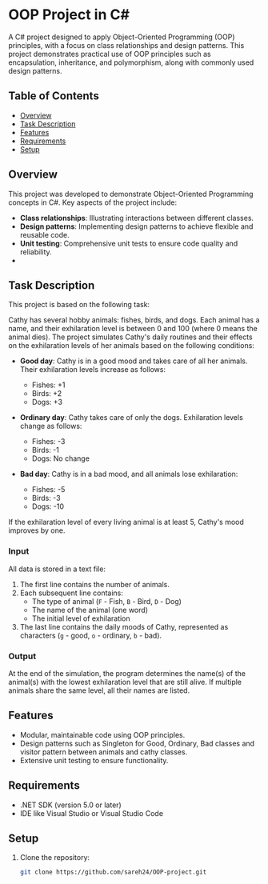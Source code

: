# OOP Project in C#

A C# project designed to apply Object-Oriented Programming (OOP) principles, with a focus on class relationships and design patterns. This project demonstrates practical use of OOP principles such as encapsulation, inheritance, and polymorphism, along with commonly used design patterns.

## Table of Contents
- [Overview](#overview)
- [Task Description](#task-description)
- [Features](#features)
- [Requirements](#requirements)
- [Setup](#setup)

## Overview

This project was developed to demonstrate Object-Oriented Programming concepts in C#. Key aspects of the project include:
- **Class relationships**: Illustrating interactions between different classes.
- **Design patterns**: Implementing design patterns to achieve flexible and reusable code.
- **Unit testing**: Comprehensive unit tests to ensure code quality and reliability.
- 
## Task Description

This project is based on the following task:

Cathy has several hobby animals: fishes, birds, and dogs. Each animal has a name, and their exhilaration level is between 0 and 100 (where 0 means the animal dies). The project simulates Cathy's daily routines and their effects on the exhilaration levels of her animals based on the following conditions:

- **Good day**: Cathy is in a good mood and takes care of all her animals. Their exhilaration levels increase as follows:
  - Fishes: +1
  - Birds: +2
  - Dogs: +3

- **Ordinary day**: Cathy takes care of only the dogs. Exhilaration levels change as follows:
  - Fishes: -3
  - Birds: -1
  - Dogs: No change

- **Bad day**: Cathy is in a bad mood, and all animals lose exhilaration:
  - Fishes: -5
  - Birds: -3
  - Dogs: -10

If the exhilaration level of every living animal is at least 5, Cathy's mood improves by one.
### Input
All data is stored in a text file:
1. The first line contains the number of animals.
2. Each subsequent line contains:
   - The type of animal (`F` - Fish, `B` - Bird, `D` - Dog)
   - The name of the animal (one word)
   - The initial level of exhilaration
3. The last line contains the daily moods of Cathy, represented as characters (`g` - good, `o` - ordinary, `b` - bad).

### Output
At the end of the simulation, the program determines the name(s) of the animal(s) with the lowest exhilaration level that are still alive. If multiple animals share the same level, all their names are listed.

## Features

- Modular, maintainable code using OOP principles.
- Design patterns such as Singleton for Good, Ordinary, Bad classes and visitor pattern between animals and cathy classes.
- Extensive unit testing to ensure functionality.

## Requirements

- .NET SDK (version 5.0 or later)
- IDE like Visual Studio or Visual Studio Code

## Setup

1. Clone the repository:

   ```bash
   git clone https://github.com/sareh24/OOP-project.git

